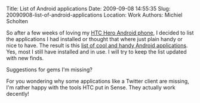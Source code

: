 Title: List of Android applications
Date: 2009-09-08 14:55:35
Slug: 20090908-list-of-android-applications
Location: Work
Authors: Michiel Scholten

<p>So after a few weeks of loving my <a href="http://www.htc.com/www/product/hero/overview.html">HTC Hero Android phone</a>, I decided to list the applications I had installed or thought that where just plain handy or nice to have. The result is this
<a href="http://aquariusoft.org/page/android/list/">list of cool and handy Android applications</a>. Yes, most I still have installed and in use. I will try to keep the list updated with new finds.</p>

<p>Suggestions for gems I'm missing?</p>

<p>For you wondering why some applications like a Twitter client are missing, I'm rather happy with the tools HTC put in Sense. They actually work decently!</p>